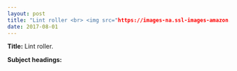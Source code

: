 ```yaml
---
layout: post
title: "Lint roller <br> <img src="https://images-na.ssl-images-amazon.com/images/I/715wnCxsbrL._SL1500_.jpg' height='225' width='225'>"
date: 2017-08-01
---
```


**Title:** Lint roller.

**Subject headings:**
